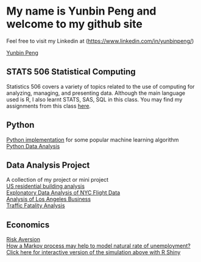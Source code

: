 # My name is Yunbin Peng and welcome to my github site
Feel free to visit my Linkedin at (https://www.linkedin.com/in/yunbinpeng/)
<br>
<div class="LI-profile-badge"  data-version="v1" data-size="medium" data-locale="en_US" data-type="horizontal" data-theme="dark" data-vanity="yunbinpeng"><a class="LI-simple-link" href='https://www.linkedin.com/in/yunbinpeng?trk=profile-badge'>Yunbin Peng</a></div>

## STATS 506 Statistical Computing 
Statistics 506 covers a variety of topics related to the use of computing for analyzing, managing, and presenting data. Although the main language used is R, I also learnt STATS, SAS, SQL in this class. You may find my assignments from this class [here](https://pengyunbin.github.io/stats506/). 

## Python 
[Python implementation](https://github.com/pengyunbin/Python) for some popular machine learning algorithm 
<br>
[Python Data Analysis](https://pengyunbin.github.io/stats701)

## Data Analysis Project
A collection of my project or mini project 
<br>
[US residential building analysis](https://pengyunbin.github.io/project/USResidential)
<br>
[Explonatory Data Analysis of NYC Flight Data](https://pengyunbin.github.io/project/NYC_Flight)
<br>
[Analysis of Los Angeles Business](https://github.com/pengyunbin/stats506/tree/master/LA_Project)
<br>
[Traffic Fatality Analysis](https://github.com/pengyunbin/project/blob/master/Traffic_Fatality_Project.pdf)

## Economics 
[Risk Aversion](https://docs.google.com/document/d/1jujGk9oiDkWi-YFl37X7nPNyKAxg-HoDX-HkVcobYUI/edit?usp=sharing)
<br>
[How a Markov process may help to model natural rate of unemployment?       ](https://pengyunbin.github.io/economics/markov) <br>
[Click here for interactive version of the simulation above with R Shiny](https://yunbinpeng.shinyapps.io/markov_labor/)





<script type="text/javascript" src="https://platform.linkedin.com/badges/js/profile.js" async defer></script>
